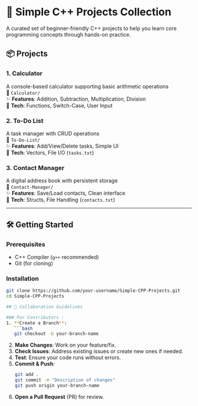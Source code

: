 # 🚀 Simple C++ Projects Collection  
A curated set of beginner-friendly C++ projects to help you learn core programming concepts through hands-on practice.  

## 📦 Projects  
### 1. Calculator  
A console-based calculator supporting basic arithmetic operations  
📂 `Calculator/`  
✨ **Features**: Addition, Subtraction, Multiplication, Division  
🔧 **Tech**: Functions, Switch-Case, User Input  

### 2. To-Do List  
A task manager with CRUD operations  
📂 `To-Do-List/`  
✨ **Features**: Add/View/Delete tasks, Simple UI  
🔧 **Tech**: Vectors, File I/O (`tasks.txt`)  

### 3. Contact Manager  
A digital address book with persistent storage  
📂 `Contact-Manager/`  
✨ **Features**: Save/Load contacts, Clean interface  
🔧 **Tech**: Structs, File Handling (`contacts.txt`)  

---

## 🛠️ Getting Started  
### Prerequisites  
- C++ Compiler (`g++` recommended)  
- Git (for cloning)  

### Installation  
```bash
git clone https://github.com/your-username/Simple-CPP-Projects.git
cd Simple-CPP-Projects

## 🤝 Collaboration Guidelines  

### For Contributors :  
1. **Create a Branch**:  
   ```bash
   git checkout -b your-branch-name
   ```  
2. **Make Changes**: Work on your feature/fix.  
3. **Check Issues**: Address existing issues or create new ones if needed.  
4. **Test**: Ensure your code runs without errors.  
5. **Commit & Push**:  
   ```bash
   git add .
   git commit -m "Description of changes"
   git push origin your-branch-name
   ```  
6. **Open a Pull Request** (PR) for review.  
